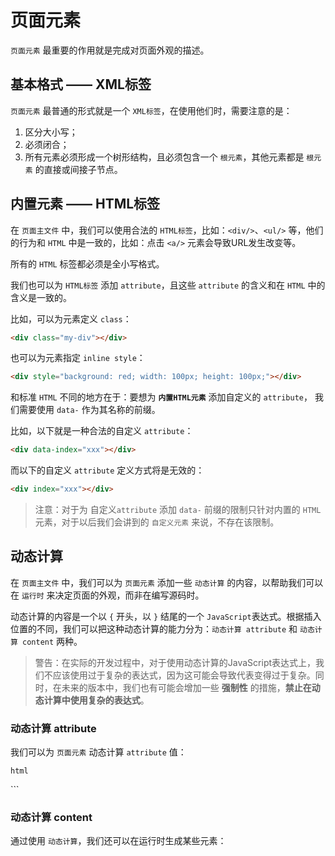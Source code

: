 # 页面元素

```页面元素``` 最重要的作用就是完成对页面外观的描述。

## 基本格式 —— XML标签

```页面元素``` 最普通的形式就是一个 ```XML标签```，在使用他们时，需要注意的是：

1. 区分大小写；
2. 必须闭合；
3. 所有元素必须形成一个树形结构，且必须包含一个 ```根元素```，其他元素都是 ```根元素``` 的直接或间接子节点。

## 内置元素 —— HTML标签

在 ```页面主文件``` 中，我们可以使用合法的 ```HTML标签```，比如：```<div/>```、```<ul/>``` 等，他们的行为和 ```HTML``` 中是一致的，比如：点击 ```<a/>``` 元素会导致URL发生改变等。

所有的 ```HTML``` 标签都必须是全小写格式。

我们也可以为 ```HTML标签``` 添加 ```attribute```，且这些 ```attribute``` 的含义和在 ```HTML``` 中的含义是一致的。

比如，可以为元素定义 ```class```：

```html
<div class="my-div"></div>
```

也可以为元素指定 ```inline style```：

```html
<div style="background: red; width: 100px; height: 100px;"></div>
```

和标准 ```HTML``` 不同的地方在于：要想为 **```内置HTML元素```** 添加自定义的 ```attribute```， 我们需要使用 ```data-``` 作为其名称的前缀。

比如，以下就是一种合法的自定义 ```attribute```：

```html
<div data-index="xxx"></div>
```

而以下的自定义 ```attribute``` 定义方式将是无效的：

```html
<div index="xxx"></div>
```

> 注意：对于为 自定义```attribute``` 添加 ```data-``` 前缀的限制只针对内置的 ```HTML``` 元素，对于以后我们会讲到的 ```自定义元素``` 来说，不存在该限制。

## 动态计算

在 ```页面主文件``` 中，我们可以为 ```页面元素``` 添加一些 ```动态计算``` 的内容，以帮助我们可以在 ```运行时``` 来决定页面的外观，而非在编写源码时。

动态计算的内容是一个以 ```{``` 开头，以 ```}``` 结尾的一个 ```JavaScript```表达式。根据插入位置的不同，我们可以把这种动态计算的能力分为：```动态计算 attribute``` 和 ```动态计算 content``` 两种。

> 警告：在实际的开发过程中，对于使用动态计算的JavaScript表达式上，我们不应该使用过于复杂的表达式，因为这可能会导致代表变得过于复杂。同时，在未来的版本中，我们也有可能会增加一些 **强制性** 的措施，**禁止在动态计算中使用复杂的表达式**。

### 动态计算 attribute

我们可以为 ```页面元素``` 动态计算 ```attribute``` 值：

```html```
<!-- 为<div/>设置动态样式 -->
<!-- 
  styleDict是一个普通JavaScript对象，其值类似这样：
  styleDict = {
    background: 'red',
    width: '100px',
    height: '100px'
  };
-->
<div style={styleDict}></div>
```


### 动态计算 content

通过使用 ```动态计算```，我们还可以在运行时生成某些元素：